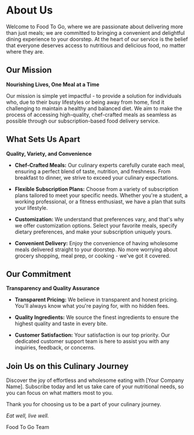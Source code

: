 # About Us

Welcome to Food To Go, where we are passionate about delivering more than just meals; we are committed to bringing a convenient and delightful dining experience to your doorstep. At the heart of our service is the belief that everyone deserves access to nutritious and delicious food, no matter where they are.

## Our Mission

**Nourishing Lives, One Meal at a Time**

Our mission is simple yet impactful - to provide a solution for individuals who, due to their busy lifestyles or being away from home, find it challenging to maintain a healthy and balanced diet. We aim to make the process of accessing high-quality, chef-crafted meals as seamless as possible through our subscription-based food delivery service.

## What Sets Us Apart

**Quality, Variety, and Convenience**

- **Chef-Crafted Meals:** Our culinary experts carefully curate each meal, ensuring a perfect blend of taste, nutrition, and freshness. From breakfast to dinner, we strive to exceed your culinary expectations.

- **Flexible Subscription Plans:** Choose from a variety of subscription plans tailored to meet your specific needs. Whether you're a student, a working professional, or a fitness enthusiast, we have a plan that suits your lifestyle.

- **Customization:** We understand that preferences vary, and that's why we offer customization options. Select your favorite meals, specify dietary preferences, and make your subscription uniquely yours.

- **Convenient Delivery:** Enjoy the convenience of having wholesome meals delivered straight to your doorstep. No more worrying about grocery shopping, meal prep, or cooking - we've got it covered.

## Our Commitment

**Transparency and Quality Assurance**

- **Transparent Pricing:** We believe in transparent and honest pricing. You'll always know what you're paying for, with no hidden fees.

- **Quality Ingredients:** We source the finest ingredients to ensure the highest quality and taste in every bite.

- **Customer Satisfaction:** Your satisfaction is our top priority. Our dedicated customer support team is here to assist you with any inquiries, feedback, or concerns.

## Join Us on this Culinary Journey

Discover the joy of effortless and wholesome eating with [Your Company Name]. Subscribe today and let us take care of your nutritional needs, so you can focus on what matters most to you.

Thank you for choosing us to be a part of your culinary journey.

_Eat well, live well._

Food To Go Team
